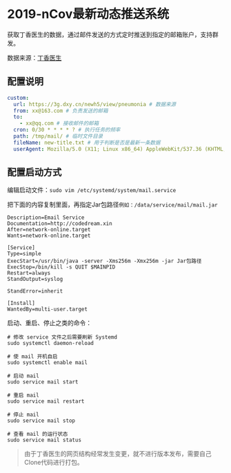 # 2019-nCov最新动态推送系统

获取丁香医生的数据，通过邮件发送的方式定时推送到指定的邮箱账户，支持群发。

数据来源：[丁香医生](https://3g.dxy.cn/newh5/view/pneumonia)

## 配置说明

```yaml
custom:
  url: https://3g.dxy.cn/newh5/view/pneumonia # 数据来源
  from: xx@163.com # 负责发送的邮箱
  to:
    - xx@qq.com # 接收邮件的邮箱
  cron: 0/30 * * * * ? # 执行任务的频率
  path: /tmp/mail/ # 临时文件目录
  fileName: new-title.txt # 用于判断是否是最新一条数据
  userAgent: Mozilla/5.0 (X11; Linux x86_64) AppleWebKit/537.36 (KHTML, like Gecko) Chrome/79.0.3945.117 Safari/537.36 # 请求数据的用户环境
```

## 配置启动方式

编辑启动文件：`sudo vim /etc/systemd/system/mail.service`

把下面的内容复制里面，再指定Jar包路径`例如：/data/service/mail/mail.jar`

```shell script
Description=Email Service
Documentation=http://codedream.xin
After=network-online.target
Wants=network-online.target

[Service]
Type=simple
ExecStart=/usr/bin/java -server -Xms256m -Xmx256m -jar Jar包路径
ExecStop=/bin/kill -s QUIT $MAINPID
Restart=always
StandOutput=syslog

StandError=inherit

[Install]
WantedBy=multi-user.target
```

启动、重启、停止之类的命令：

```shell script
# 修改 service 文件之后需要刷新 Systemd
sudo systemctl daemon-reload

# 使 mail 开机自启
sudo systemctl enable mail

# 启动 mail
sudo service mail start

# 重启 mail
sudo service mail restart

# 停止 mail
sudo service mail stop

# 查看 mail 的运行状态
sudo service mail status
```

> 由于丁香医生的网页结构经常发生变更，就不进行版本发布，需要自己Clone代码进行打包。